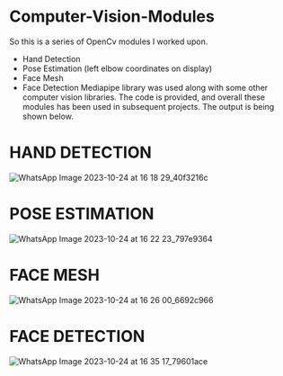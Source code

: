 # Computer-Vision-Modules



So this is a series of OpenCv modules I worked upon.
* Hand Detection
* Pose Estimation (left elbow coordinates on display)
* Face Mesh
* Face Detection
Mediapipe library was used along with some other computer vision libraries. The code is provided, and overall these modules has been used in subsequent projects. 
The output is being shown below.




# HAND DETECTION
![WhatsApp Image 2023-10-24 at 16 18 29_40f3216c](https://github.com/Prayag-Chawla/Computer-Vision-Modules/assets/92213377/726eaa89-4799-4a61-918e-a570947d3493)


# POSE ESTIMATION
![WhatsApp Image 2023-10-24 at 16 22 23_797e9364](https://github.com/Prayag-Chawla/Computer-Vision-Modules/assets/92213377/01092a0d-da2a-4145-ade0-55602b80d88a)

# FACE MESH

![WhatsApp Image 2023-10-24 at 16 26 00_6692c966](https://github.com/Prayag-Chawla/Computer-Vision-Modules/assets/92213377/b7b981be-a000-443d-9abe-1a7de74c7dc9)



# FACE DETECTION

![WhatsApp Image 2023-10-24 at 16 35 17_79601ace](https://github.com/Prayag-Chawla/Computer-Vision-Modules/assets/92213377/a1a77f74-c749-459e-bb1e-dcb1c6cb9d2a)
